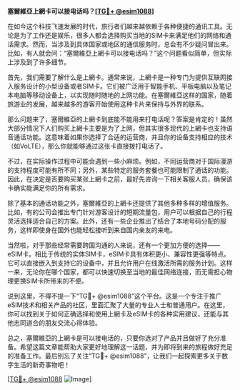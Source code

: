 **塞爾維亞上網卡可以接电话吗？[[TG💪+ @esim1088](https://t.me/s/esim1088)]**

在如今这个科技飞速发展的时代，旅行者们越来越依赖于各种便捷的通讯工具。无论是为了工作还是娱乐，很多人都会选择购买当地的SIM卡来满足他们的网络和通话需求。然而，当涉及到具体国家或地区的通信服务时，总会有不少疑问冒出来。比如，有人就会问：“塞爾維亞上網卡可以接电话吗？”这个问题看似简单，但实际上涉及到了许多细节。

首先，我们需要了解什么是上網卡。通常来说，上網卡是一种专门为提供互联网接入服务设计的小型设备或者SIM卡。它们被广泛用于智能手机、平板电脑以及笔记本电脑等移动设备上，以实现随时随地的上网功能。在塞爾維亞这样的国家，随着旅游业的发展，越来越多的游客开始使用这种卡片来保持与外界的联系。

那么问题来了，塞爾維亞的上網卡到底能不能用来打电话呢？答案是肯定的！虽然大部分情况下人们购买上網卡主要是为了上网，但其实很多现代的上網卡也支持语音通话功能。这意味着如果你选择了合适的运营商，并且你的设备支持相应的技术（如VoLTE），那么你就能够通过这张卡直接拨打电话了。

不过，在实际操作过程中可能会遇到一些小麻烦。例如，不同运营商对于国际漫游的支持程度可能有所不同；另外，某些特定的服务套餐也可能限制了通话的功能。因此，在决定是否要购买某张上網卡之前，最好先咨询一下相关客服人员，确保该卡确实能满足你的所有需求。

除了基本的通话功能之外，塞爾維亞的上網卡还提供了其他多种多样的增值服务。比如，有的公司会推出专门针对游客设计的短期流量包，用户可以根据自己的行程灵活选择适合自己的方案。此外，还有一些企业推出了结合了本地号码分配的服务，这样即使身在国外也能轻松接听到来自国内亲友的来电。

当然啦，对于那些经常需要跨国沟通的人来说，还有一个更加方便的选择——eSIM卡。相比于传统的实体SIM卡，eSIM卡具有体积更小、兼容性更强等特点。它可以直接嵌入到支持它的设备中，并且允许用户在线激活所需的服务计划。这样一来，无论你在哪个国家，都可以快速切换至当地的最佳网络连接，而无需担心物理更换SIM卡所带来的不便。

说到这里，不得不提一下“TG💪+ @esim1088”这个平台。这是一个专注于推广eSIM技术和相关产品的社区，里面汇聚了大量的专业人士和普通用户。在这里，你可以找到关于如何正确选择和使用上網卡及eSIM卡的各种实用建议，还能与其他志同道合的朋友交流心得体验。

总之，塞爾維亞的上網卡是可以接电话的，只要你选对了产品并且做好了充分准备。希望这篇文章能帮助大家更好地理解这一话题，并为即将到来的旅程做好充足的准备工作。最后别忘了关注“TG💪+ @esim1088”，让我们一起探索更多关于数字生活的新奇事物吧！

[[TG💪+ @esim1088](https://t.me/s/esim1088) ![Image](https://i.postimg.cc/4NQfJmqS/Snipaste-2025-05-13-00-14-12.png)]